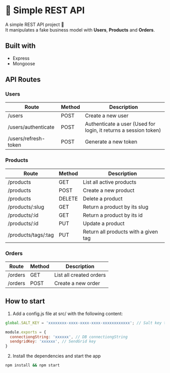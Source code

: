 # 📍 Simple REST API

A simple REST API project 🙂 <br>
It manipulates a fake business model with **Users**, **Products** and **Orders**.

## Built with
- Express
- Mongoose

## API Routes

### Users

| Route                | Method | Description                                                      |
|----------------------|--------|------------------------------------------------------------------|
| /users               | POST   | Create a new user                                                |
| /users/authenticate  | POST   | Authenticate a user (Used for login, it returns a session token) |
| /users/refresh-token | POST   | Generate a new token                                             |

### Products

| Route               | Method | Description                          |
|---------------------|--------|--------------------------------------|
| /products           | GET    | List all active products             |
| /products           | POST   | Create a new product                 |
| /products           | DELETE | Delete a product                     |
| /products/:slug     | GET    | Return a product by its slug         |
| /products/:id       | GET    | Return a product by its id           |
| /products/:id       | PUT    | Update a product                     |
| /products/tags/:tag | PUT    | Return all products with a given tag |

### Orders

| Route   | Method | Description             |
|---------|--------|-------------------------|
| /orders | GET    | List all created orders |
| /orders | POST   | Create a new order      |

## How to start
1. Add a config.js file at src/ with the following content:

```javascript
global.SALT_KEY = 'xxxxxxxx-xxxx-xxxx-xxxx-xxxxxxxxxxxx'; // Salt key to enhance password security

module.exports = {
  connectiongString: 'xxxxxx', // DB connectiongString
  sendgridKey: 'xxxxxx', // SendGrid key
}
```

2. Install the dependencies and start the app
```bash
npm install && npm start
```


